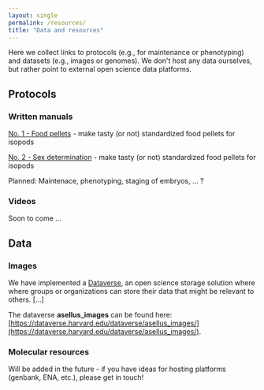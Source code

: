 ```yaml
---
layout: single
permalink: /resources/
title: "Data and resources"
---
```


Here we collect links to protocols (e.g., for maintenance or phenotyping) and datasets (e.g., images or genomes). We don't host any data ourselves, but rather point to external open science data platforms.  

## Protocols 

### Written manuals

[No. 1 - Food pellets](https://docs.google.com/document/d/1whR5raKn40YuP9GanZAj118Z-thcOPFAc2KezJrZREk/edit?usp=sharing) - make tasty (or not) standardized food pellets for isopods

[No. 2 - Sex determination](https://docs.google.com/document/d/1whR5raKn40YuP9GanZAj118Z-thcOPFAc2KezJrZREk/edit?usp=sharing) - make tasty (or not) standardized food pellets for isopods

Planned: Maintenace, phenotyping, staging of embryos, ... ?

### Videos

Soon to come ...


## Data

### Images

We have implemented a [Dataverse](https://en.wikipedia.org/wiki/Dataverse), an open science storage solution where where groups or organizations can store their data that might be relevant to others. [...]

The dataverse **asellus_images** can be found here: [https://dataverse.harvard.edu/dataverse/asellus_images/](https://dataverse.harvard.edu/dataverse/asellus_images/).

<script src="https://dataverse.harvard.edu/resources/js/widgets.js?alias=asellus_images&amp;dvUrl=https://dataverse.harvard.edu&amp;widgetScope=asellus_images&amp;widget=iframe&amp;heightPx=350"></script>


### Molecular resources

Will be added in the future - if you have ideas for hosting platforms (genbank, ENA, etc.), please get in touch!  


